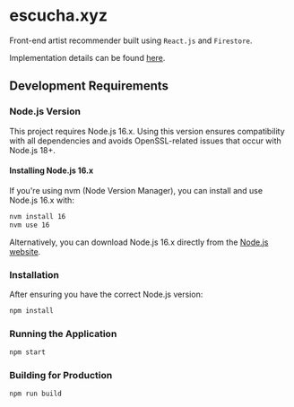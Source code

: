 # escucha.xyz
Front-end artist recommender built using `React.js` and `Firestore`.

Implementation details can be found [here](https://www.oliver.dev/posts/2019/08/building-an-artist-recommender-part-ii.html).

## Development Requirements

### Node.js Version
This project requires Node.js 16.x. Using this version ensures compatibility with all dependencies and avoids OpenSSL-related issues that occur with Node.js 18+.

#### Installing Node.js 16.x
If you're using nvm (Node Version Manager), you can install and use Node.js 16.x with:

```bash
nvm install 16
nvm use 16
```

Alternatively, you can download Node.js 16.x directly from the [Node.js website](https://nodejs.org/download/release/latest-v16.x/).

### Installation
After ensuring you have the correct Node.js version:

```bash
npm install
```

### Running the Application
```bash
npm start
```

### Building for Production
```bash
npm run build
```
